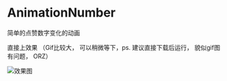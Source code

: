 # AnimationNumber
简单的点赞数字变化的动画

直接上效果 （Gif比较大， 可以稍微等下，ps. 建议直接下载后运行， 貌似gif图 有问题， ORZ）

![效果图](http://ww3.sinaimg.cn/large/006tNc79gw1fa39oxabfjg30ku112qa2.gif)

